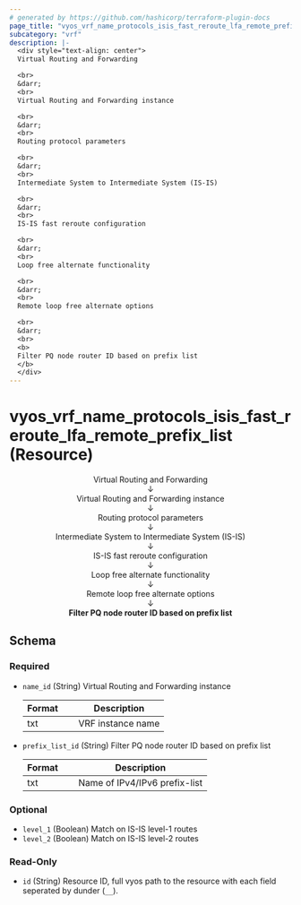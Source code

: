 ```yaml
---
# generated by https://github.com/hashicorp/terraform-plugin-docs
page_title: "vyos_vrf_name_protocols_isis_fast_reroute_lfa_remote_prefix_list Resource - vyos"
subcategory: "vrf"
description: |-
  <div style="text-align: center">
  Virtual Routing and Forwarding

  <br>
  &darr;
  <br>
  Virtual Routing and Forwarding instance

  <br>
  &darr;
  <br>
  Routing protocol parameters

  <br>
  &darr;
  <br>
  Intermediate System to Intermediate System (IS-IS)

  <br>
  &darr;
  <br>
  IS-IS fast reroute configuration

  <br>
  &darr;
  <br>
  Loop free alternate functionality

  <br>
  &darr;
  <br>
  Remote loop free alternate options

  <br>
  &darr;
  <br>
  <b>
  Filter PQ node router ID based on prefix list
  </b>
  </div>
---
```


# vyos_vrf_name_protocols_isis_fast_reroute_lfa_remote_prefix_list (Resource)

<div style="text-align: center">
Virtual Routing and Forwarding

<br>
&darr;
<br>
Virtual Routing and Forwarding instance

<br>
&darr;
<br>
Routing protocol parameters

<br>
&darr;
<br>
Intermediate System to Intermediate System (IS-IS)

<br>
&darr;
<br>
IS-IS fast reroute configuration

<br>
&darr;
<br>
Loop free alternate functionality

<br>
&darr;
<br>
Remote loop free alternate options

<br>
&darr;
<br>
<b>
Filter PQ node router ID based on prefix list
</b>
</div>



<!-- schema generated by tfplugindocs -->
## Schema

### Required

- `name_id` (String) Virtual Routing and Forwarding instance

    |  Format &emsp; | Description  |
    |----------|---------------|
    |  txt  &emsp; |  VRF instance name  |
- `prefix_list_id` (String) Filter PQ node router ID based on prefix list

    |  Format &emsp; | Description  |
    |----------|---------------|
    |  txt  &emsp; |  Name of IPv4/IPv6 prefix-list  |

### Optional

- `level_1` (Boolean) Match on IS-IS level-1 routes
- `level_2` (Boolean) Match on IS-IS level-2 routes

### Read-Only

- `id` (String) Resource ID, full vyos path to the resource with each field seperated by dunder (`__`).
